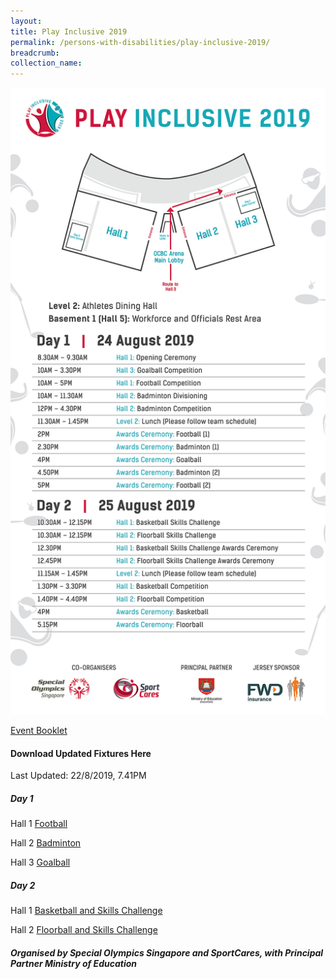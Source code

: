 ```yaml
---
layout: 
title: Play Inclusive 2019
permalink: /persons-with-disabilities/play-inclusive-2019/
breadcrumb: 
collection_name: 
---
```


![Play Inclusive 2019 General Schedule](/images/PI2019-generalschedule.jpg)

[Event Booklet](/images/PI2019-EventBooklet.pdf)

#### Download Updated Fixtures Here
Last Updated: 22/8/2019, 7.41PM

##### Day 1
Hall 1 [Football](/images/PI2019-FB.pdf)

Hall 2 [Badminton](/images/PI2019-BA.pdf)

Hall 3 [Goalball](/images/PI2019-Goalball.jpeg)

##### Day 2
Hall 1 [Basketball and Skills Challenge](/images/PI2019-BB.pdf)

Hall 2 [Floorball and Skills Challenge](/images/PI2019-FL.pdf)

##### Organised by Special Olympics Singapore and SportCares, with Principal Partner Ministry of Education 
